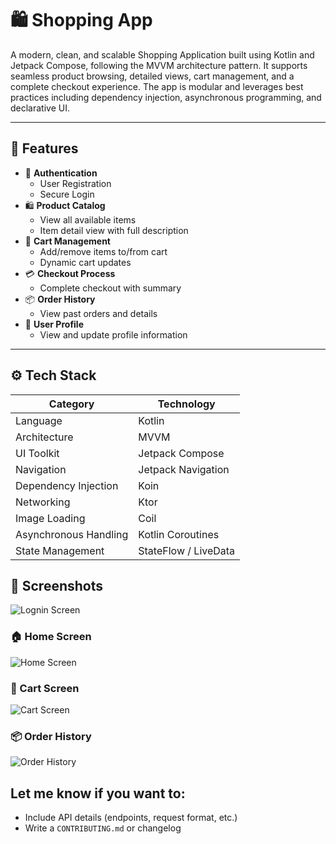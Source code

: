 # 🛍️ Shopping App

A modern, clean, and scalable Shopping Application built using Kotlin and Jetpack Compose, following the MVVM architecture pattern. It supports seamless product browsing, detailed views, cart management, and a complete checkout experience. The app is modular and leverages best practices including dependency injection, asynchronous programming, and declarative UI.

---

## 📱 Features

- 🔐 **Authentication**
  - User Registration
  - Secure Login
- 🛍️ **Product Catalog**
  - View all available items
  - Item detail view with full description
- 🛒 **Cart Management**
  - Add/remove items to/from cart
  - Dynamic cart updates
- 💳 **Checkout Process**
  - Complete checkout with summary
- 📦 **Order History**
  - View past orders and details
- 👤 **User Profile**
  - View and update profile information

---

## ⚙️ Tech Stack

| Category               | Technology              |
|------------------------|-------------------------|
| Language               | Kotlin                  |
| Architecture           | MVVM                    |
| UI Toolkit             | Jetpack Compose         |
| Navigation             | Jetpack Navigation      |
| Dependency Injection   | Koin                    |
| Networking             | Ktor                    |
| Image Loading          | Coil                    |
| Asynchronous Handling  | Kotlin Coroutines       |
| State Management       | StateFlow / LiveData    |

## 📸 Screenshots
![Lognin Screen](screenshots/2.jpeg)

### 🏠 Home Screen
![Home Screen](screenshots/3.jpeg)

### 🛒 Cart Screen
![Cart Screen](screenshots/4.jpeg)

### 📦 Order History
![Order History](screenshots/8.jpeg)


## Let me know if you want to:

- Include API details (endpoints, request format, etc.)
- Write a `CONTRIBUTING.md` or changelog
